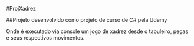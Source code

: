  #ProjXadrez

##Projeto desenvolvido como projeto de curso de C# pela Udemy

Onde é executado via console um jogo de xadrez desde o tabuleiro, peças e seus respectivos movimentos.
